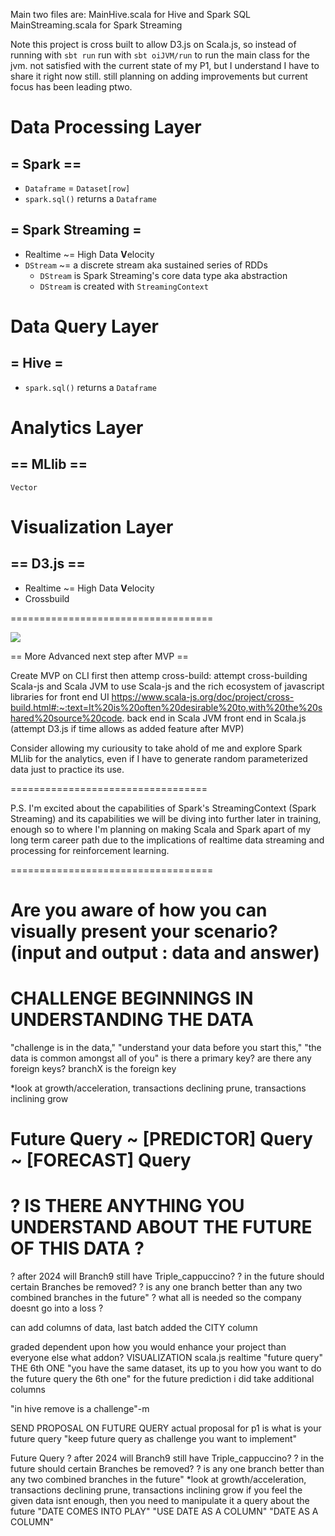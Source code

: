 Main two files are:
MainHive.scala for Hive and Spark SQL
MainStreaming.scala for Spark Streaming

Note this project is cross built to allow D3.js on Scala.js, so instead of running with `sbt run` run with `sbt oiJVM/run` to run the main class for the jvm.
not satisfied with the current state of my P1, but I understand I have to share it right now still. still planning on adding improvements but current focus has been leading ptwo.

# Data Processing Layer
## = Spark ==
- `Dataframe` = `Dataset[row]`
- `spark.sql()` returns a `Dataframe`
## = Spark Streaming =
- Realtime ~= High Data **V**elocity
- `DStream` ~= a discrete stream aka sustained series of RDDs
  - `DStream` is Spark Streaming's core data type aka abstraction
  - `DStream` is created with `StreamingContext`

# Data Query Layer
## = Hive =
- `spark.sql()` returns a `Dataframe`

# Analytics Layer
## == MLlib ==
`Vector`

# Visualization Layer
## == D3.js ==
- Realtime ~= High Data **V**elocity
- Crossbuild 

===================================


![](https://i.imgur.com/3wzWB9o.png)













































































== More Advanced next step after MVP ==

Create MVP on CLI first then attemp cross-build:
  attempt cross-building Scala-js and Scala JVM to use Scala-js and the rich ecosystem of javascript libraries for front end UI 
  https://www.scala-js.org/doc/project/cross-build.html#:~:text=It%20is%20often%20desirable%20to,with%20the%20shared%20source%20code.
  back end in Scala JVM
  front end in Scala.js 
    (attempt D3.js if time allows as added feature after MVP)

Consider allowing my curiousity to take ahold of me and explore Spark MLlib
for the analytics, even if I have to generate random parameterized data just to practice its use.

==================================

P.S. I'm excited about the capabilities of Spark's StreamingContext (Spark Streaming) and its capabilities we will be diving into further later in training, enough so to where I'm planning on making Scala and Spark apart of my long term career path due to the implications of realtime data streaming and processing for reinforcement learning. 


===================================





# Are you aware of how you can visually present your scenario? (input and output : data and answer)

# CHALLENGE BEGINNINGS IN UNDERSTANDING THE DATA
"challenge is in the data,"
"understand your data before you start this,"
"the data is common amongst all of you"
  is there a primary key? are there any foreign keys?
  branchX is the foreign key

 *look at growth/acceleration, transactions declining prune, transactions inclining grow
# Future Query ~ [PREDICTOR] Query ~ [FORECAST] Query
#  ? IS THERE ANYTHING YOU UNDERSTAND ABOUT THE FUTURE OF THIS DATA ?
  ? after 2024 will Branch9 still have Triple_cappuccino?
  ? in the future should certain Branches be removed?
  ? is any one branch better than any two combined branches in the future"
  ? what all is needed so the company doesnt go into a loss ?

can add columns of data, last batch added the CITY column

graded dependent upon how you would enhance your project than everyone else
what addon?
  VISUALIZATION scala.js realtime
  "future query" THE 6th ONE
  "you have the same dataset, its up to you how you want to do the future query the 6th one"
  for the future prediction i did take additional columns

"in hive remove is a challenge"-m

SEND PROPOSAL ON FUTURE QUERY
actual proposal for p1 is what is your future query
"keep future query as challenge you want to implement"

Future Query
  ? after 2024 will Branch9 still have Triple_cappuccino?
  ? in the future should certain Branches be removed?
  ? is any one branch better than any two combined branches in the future"
 *look at growth/acceleration, transactions declining prune, transactions inclining grow
  if you feel the given data isnt enough, then you need to manipulate it
  a query about the future
  "DATE COMES INTO PLAY" "USE DATE AS A COLUMN"
  "DATE AS A COLUMN"

